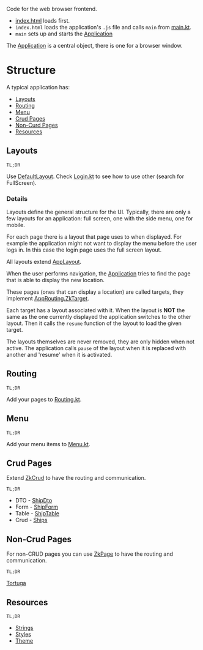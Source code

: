 Code for the web browser frontend.

* [index.html](./resources/index.html) loads first.
* `index.html` loads the application's `.js` file and calls `main` from [main.kt](./kotlin/main.kt).
* `main` sets up and starts the [Application](../../../core/src/jsMain/kotlin/zakadabar/stack/frontend/application/Application.kt)

The [Application](../../../core/src/jsMain/kotlin/zakadabar/stack/frontend/application/Application.kt) is a central object, there is one for a browser window.

# Structure

A typical application has:

* [Layouts](#Layouts)
* [Routing](#Routing)
* [Menu](#Menu)
* [Crud Pages](#Crud-Pages)
* [Non-Curd Pages](#Non-Crud-Pages)
* [Resources](#Resources)

## Layouts

`TL;DR`

Use [DefaultLayout](./kotlin/zakadabar/demo/frontend/DefaultLayout.kt). Check [Login.kt](./kotlin/zakadabar/demo/frontend/pages/misc/Login.kt)
to see how to use other (search for FullScreen).

### Details

Layouts define the general structure for the UI. Typically, there are only a few layouts for an application: full screen, one with the side menu, one for mobile.

For each page there is a layout that page uses to when displayed. For example the application might not want to display the menu before the user logs in. In this case the login page uses the full
screen layout.

All layouts extend [AppLayout](../../../core/src/jsMain/kotlin/zakadabar/stack/frontend/application/Application.kt).

When the user performs navigation, the [Application](../../../core/src/jsMain/kotlin/zakadabar/stack/frontend/application/Application.kt)
tries to find the page that is able to display the new location.

These pages (ones that can display a location) are called targets, they implement [AppRouting.ZkTarget](../../../core/src/jsMain/kotlin/zakadabar/stack/frontend/application/AppRouting.kt).

Each target has a layout associated with it. When the layout is **NOT** the same as the one currently displayed the application switches to the other layout. Then it calls the `resume` function of the
layout to load the given target.

The layouts themselves are never removed, they are only hidden when not active. The application calls `pause` of the layout when it is replaced with another and 'resume' when it is activated.

## Routing

`TL;DR`

Add your pages to [Routing.kt](./kotlin/zakadabar/demo/frontend/Routing.kt).

## Menu

`TL;DR`

Add your menu items to [Menu.kt](./kotlin/zakadabar/demo/frontend/Menu.kt).

## Crud Pages

Extend [ZkCrud](../../../core/src/jsMain/kotlin/zakadabar/stack/frontend/elements/ZkCrud.kt) to have the routing and communication.

`TL;DR`

* DTO - [ShipDto](../commonMain/kotlin/zakadabar/demo/data/ShipDto.kt)
* Form - [ShipForm](./kotlin/zakadabar/demo/frontend/pages/ship/ShipForm.kt)
* Table - [ShipTable](./kotlin/zakadabar/demo/frontend/pages/ship/ShipTable.kt)
* Crud - [Ships](./kotlin/zakadabar/demo/frontend/pages/ship/Ships.kt)

## Non-Crud Pages

For non-CRUD pages you can use [ZkPage](../../../core/src/jsMain/kotlin/zakadabar/stack/frontend/elements/ZkPage.kt) to have the routing and communication.

`TL;DR`

[Tortuga](./kotlin/zakadabar/demo/frontend/pages/port/Tortuga.kt)

## Resources

`TL;DR`

* [Strings](./kotlin/zakadabar/demo/frontend/resources/Strings.kt)
* [Styles](./kotlin/zakadabar/demo/frontend/resources/Styles.kt)
* [Theme](./kotlin/zakadabar/demo/frontend/resources/Theme.kt)
